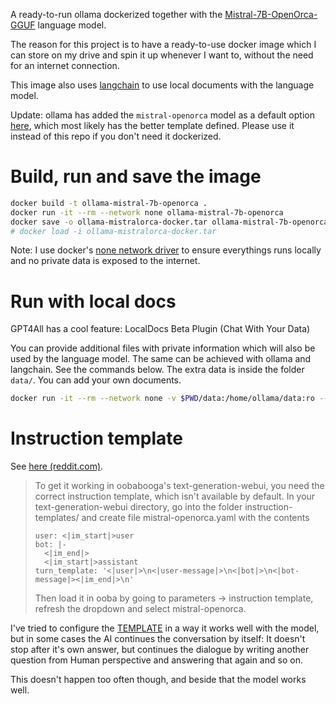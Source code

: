 A ready-to-run ollama dockerized together with the [Mistral-7B-OpenOrca-GGUF](https://huggingface.co/TheBloke/Mistral-7B-OpenOrca-GGUF) language model.

The reason for this project is to have a ready-to-use docker image which I can store on my drive and spin it up whenever I want to,
without the need for an internet connection.

This image also uses [langchain](https://www.langchain.com/) to use local documents with the language model.

Update: ollama has added the `mistral-openorca` model as a default option [here](https://ollama.ai/library/mistral-openorca),
which most likely has the better template defined.
Please use it instead of this repo if you don't need it dockerized.

# Build, run and save the image

```bash
docker build -t ollama-mistral-7b-openorca .
docker run -it --rm --network none ollama-mistral-7b-openorca
docker save -o ollama-mistralorca-docker.tar ollama-mistral-7b-openorca
# docker load -i ollama-mistralorca-docker.tar
```

Note: I use docker's [none network driver](https://docs.docker.com/network/drivers/none/) to ensure everythings runs locally and no private data is exposed to the internet.

# Run with local docs

GPT4All has a cool feature: LocalDocs Beta Plugin (Chat With Your Data)

You can provide additional files with private information which will also be used by the language model.
The same can be achieved with ollama and langchain. See the commands below.
The extra data is inside the folder `data/`. You can add your own documents.

```bash
docker run -it --rm --network none -v $PWD/data:/home/ollama/data:ro --entrypoint bash ollama-mistral-7b-openorca -c 'source venv/bin/activate && ./start-server.sh && python ollama-with-local-docs.py'
```

# Instruction template

See [here (reddit.com)](https://www.reddit.com/r/LocalLLaMA/comments/16y5nq8/comment/k388mwb/).

> To get it working in oobabooga's text-generation-webui, you need the correct instruction template, which isn't available by default. In your text-generation-webui directory, go into the folder instruction-templates/ and create file mistral-openorca.yaml with the contents
>
> ```
> user: <|im_start|>user
> bot: |-
>   <|im_end|>
>   <|im_start|>assistant
> turn_template: '<|user|>\n<|user-message|>\n<|bot|>\n<|bot-message|><|im_end|>\n'
> ```
>
> Then load it in ooba by going to parameters -> instruction template, refresh the dropdown and select mistral-openorca. 

I've tried to configure the [TEMPLATE](https://github.com/jmorganca/ollama/blob/main/docs/modelfile.md#template)
in a way it works well with the model, but in some cases the AI continues the conversation by itself:
It doesn't stop after it's own answer, but continues the dialogue by writing another question from Human perspective and answering that again and so on.

This doesn't happen too often though, and beside that the model works well.
